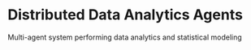 # Distributed Data Analytics Agents
Multi-agent system performing data analytics and statistical modeling
